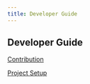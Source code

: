 ```yaml
---
title: Developer Guide
---
```


## Developer Guide

[Contribution](contribution.md)

[Project Setup](project-setup.md)


